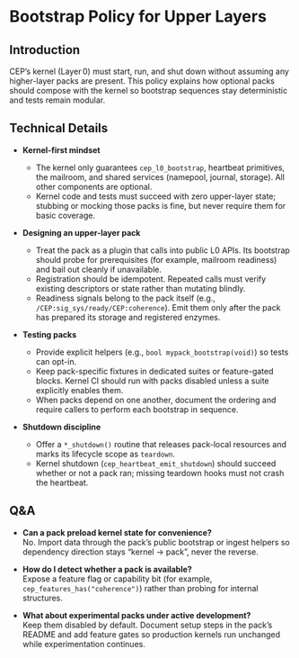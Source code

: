 # Bootstrap Policy for Upper Layers

## Introduction
CEP’s kernel (Layer 0) must start, run, and shut down without assuming any higher-layer packs are present. This policy explains how optional packs should compose with the kernel so bootstrap sequences stay deterministic and tests remain modular.

## Technical Details
- **Kernel-first mindset**  
  - The kernel only guarantees `cep_l0_bootstrap`, heartbeat primitives, the mailroom, and shared services (namepool, journal, storage). All other components are optional.  
  - Kernel code and tests must succeed with zero upper-layer state; stubbing or mocking those packs is fine, but never require them for basic coverage.

- **Designing an upper-layer pack**  
  - Treat the pack as a plugin that calls into public L0 APIs. Its bootstrap should probe for prerequisites (for example, mailroom readiness) and bail out cleanly if unavailable.  
  - Registration should be idempotent. Repeated calls must verify existing descriptors or state rather than mutating blindly.  
  - Readiness signals belong to the pack itself (e.g., `/CEP:sig_sys/ready/CEP:coherence`). Emit them only after the pack has prepared its storage and registered enzymes.

- **Testing packs**  
  - Provide explicit helpers (e.g., `bool mypack_bootstrap(void)`) so tests can opt-in.  
  - Keep pack-specific fixtures in dedicated suites or feature-gated blocks. Kernel CI should run with packs disabled unless a suite explicitly enables them.  
  - When packs depend on one another, document the ordering and require callers to perform each bootstrap in sequence.

- **Shutdown discipline**  
  - Offer a `*_shutdown()` routine that releases pack-local resources and marks its lifecycle scope as `teardown`.  
  - Kernel shutdown (`cep_heartbeat_emit_shutdown`) should succeed whether or not a pack ran; missing teardown hooks must not crash the heartbeat.

## Q&A
- **Can a pack preload kernel state for convenience?**  
  No. Import data through the pack’s public bootstrap or ingest helpers so dependency direction stays “kernel → pack”, never the reverse.

- **How do I detect whether a pack is available?**  
  Expose a feature flag or capability bit (for example, `cep_features_has("coherence")`) rather than probing for internal structures.

- **What about experimental packs under active development?**  
  Keep them disabled by default. Document setup steps in the pack’s README and add feature gates so production kernels run unchanged while experimentation continues.

